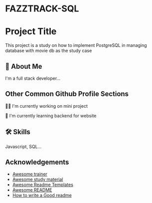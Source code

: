 # FAZZTRACK-SQL

# Project Title

This project is a study on how to implement PostgreSQL in managing database with movie db as the study case


## 🚀 About Me
I'm a full stack developer...


## Other Common Github Profile Sections
👩‍💻 I'm currently working on mini project

🧠 I'm currently learning backend for website




## 🛠 Skills
Javascript, SQL...


## Acknowledgements
 - [Awesome trainer](https://github.com/biFebriansyah)
 - [Awesome study material](https://www.fazztrack.com/)
 - [Awesome Readme Templates](https://awesomeopensource.com/project/elangosundar/awesome-README-templates)
 - [Awesome README](https://github.com/matiassingers/awesome-readme)
 - [How to write a Good readme](https://bulldogjob.com/news/449-how-to-write-a-good-readme-for-your-github-project)

